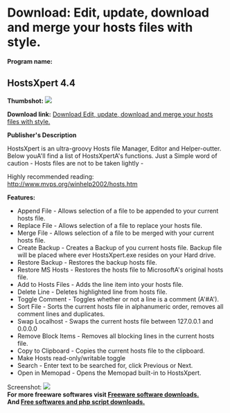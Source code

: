 # Download: Edit, update, download and merge your hosts files with style.

**Program name:**

## HostsXpert 4.4

  
**Thumbshot:** ![](http://www.freewarefiles.com/screenshot/hostsxpert4_md.jpg)   
  
**Download link:** [Download Edit, update, download and merge your hosts files with style.](http://freesoftwares.boysofts.com/HostsXpert_program_27167.html)  
  


**Publisher's Description**  
  


HostsXpert is an ultra-groovy Hosts file Manager, Editor and Helper-outter. Below youA'll find a list of HostsXpertA's functions. Just a Simple word of caution - Hosts files are not to be taken lightly - 

Highly recommended reading: <http://www.mvps.org/winhelp2002/hosts.htm>

**Features:**

  * Append File - Allows selection of a file to be appended to your current hosts file. 
  * Replace File - Allows selection of a file to replace your hosts file. 
  * Merge File - Allows selection of a file to be merged with your current hosts file. 
  * Create Backup - Creates a Backup of you current hosts file. Backup file will be placed where ever HostsXpert.exe resides on your Hard drive. 
  * Restore Backup - Restores the backup hosts file. 
  * Restore MS Hosts - Restores the hosts file to MicrosoftA's original hosts file. 
  * Add to Hosts Files - Adds the line item into your hosts file. 
  * Delete Line - Deletes highlighted line from hosts file. 
  * Toggle Comment - Toggles whether or not a line is a comment (A'#A'). 
  * Sort File - Sorts the current hosts file in alphanumeric order, removes all comment lines and duplicates. 
  * Swap Localhost - Swaps the current hosts file between 127.0.0.1 and 0.0.0.0 
  * Remove Block Items - Removes all blocking lines in the current hosts file. 
  * Copy to Clipboard - Copies the current hosts file to the clipboard. 
  * Make Hosts read-only/writable toggle 
  * Search - Enter text to be searched for, click Previous or Next. 
  * Open in Memopad - Opens the Memopad built-in to HostsXpert. 

  
  
Screenshot: ![](http://www.freewarefiles.com/screenshot/hostsxpert4.jpg)   
**For more freeware softwares visit [Freeware software downloads.](http://freesoftwares.boysofts.com/)**   
**And [Free softwares and php script downloads.](http://www.boysofts.com/)**
